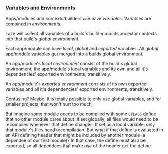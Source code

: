 ### Variables and Environments

Apps/modules and contexts/builders can have _variables_. Variables are combined
in _environments_.

Laze will collect all variables of a build's builder and its ancestor contexts
into that build's _global environment_.

Each app/module can have _local_, _global_ and _exported_ variables.
All _global_ app/module variables get merged into a builds global environment.

An app/module's _local environment_ consist of the build's global environment,
the app/module's local variables and its own and all it's dependencies' exported
environments, transitively.

An app/module's _exported environment_ consists of its own exported variables
and all it's dependencies' exported environments, transitively.

Confusing? Maybe. It is totally possible to only use global variables, and for
smaller projects, that won't hurt too much.

But imagine some module needs to be compiled with some `CFLAGS` define that no
other module cares about. If set globally, all files would need to be
recompiled whenever that define changes. If set as a local variable, only that
module's files need recompilation. But what if that define is evaluated in an
API defining header that might be included by another module (a dependee of our
first module)? In that case, the define must also be exported, so all dependees
that make use of the header get the define.
